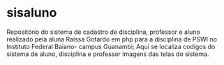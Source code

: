 # sisaluno
Repositório do sistema de cadastro de disciplina, professor e aluno realizado pela aluna Raíssa Gotardo em php para a disciplina de PSWI no Instituto Federal Baiano- campus Guanambi;
Aqui se localiza codigos do sistema de aluno, disciplina e professor imagens das telas do sistema. 

